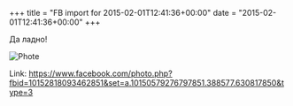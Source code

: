 +++
title = "FB import for 2015-02-01T12:41:36+00:00"
date = "2015-02-01T12:41:36+00:00"
+++

Да ладно!

![Phote](https://scontent.xx.fbcdn.net/v/t1.0-0/p130x130/10441300_10152818093462851_7315604747929408455_n.jpg?oh=a48a4e311775519ea5e4e70b4055b0d9&oe=5952B769)


Link: https://www.facebook.com/photo.php?fbid=10152818093462851&set=a.10150579276797851.388577.630817850&type=3
